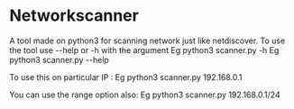 # Networkscanner

A tool made on python3 for scanning network just like netdiscover. 
To use the tool use --help or -h with the argument
Eg python3 scanner.py -h 
Eg python3 scanner.py --help 

To use this on particular IP :
Eg python3 scanner.py 192.168.0.1

You can use the range option also:
Eg python3 scanner.py 192.168.0.1/24
